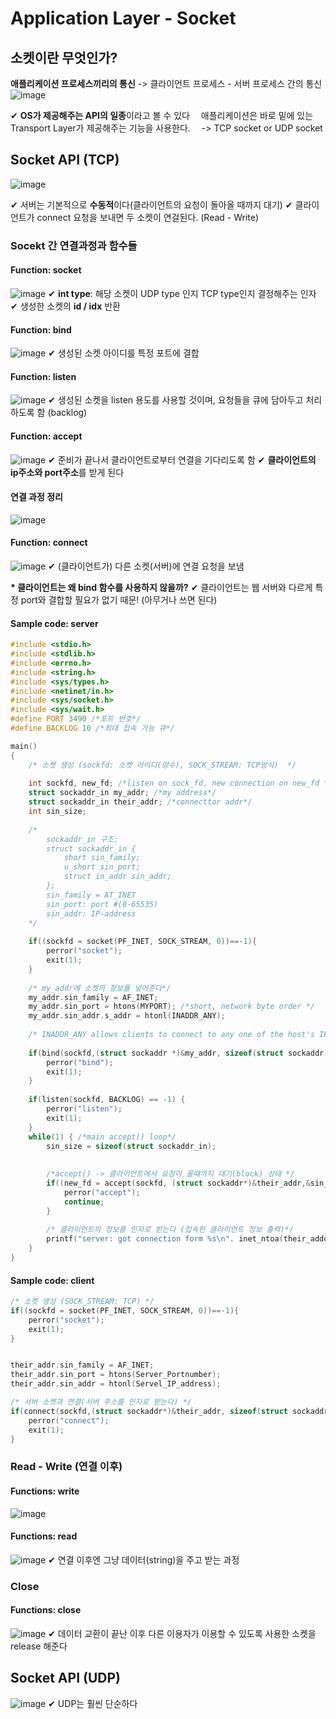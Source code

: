 ﻿# Application Layer - Socket
## 소켓이란 무엇인가?
**애플리케이션 프로세스끼리의 통신**
-> 클라이언트 프로세스 - 서버 프로세스 간의 통신
![image](https://user-images.githubusercontent.com/109324637/192262245-975f0add-af14-44a7-9bb6-be2929ff71d8.png)

✔ **OS가 제공해주는 API의 일종**이라고 볼 수 있다
　애플리케이션은 바로 밑에 있는 Transport Layer가 제공해주는 기능을 사용한다.
　-> TCP socket or  UDP socket
## Socket API (TCP)
![image](https://user-images.githubusercontent.com/109324637/192263595-780eb007-19fd-48b4-b208-2aa5ee67e9f0.png)

✔ 서버는 기본적으로 **수동적**이다(클라이언트의 요청이 돌아올 때까지 대기)
✔ 클라이언트가 connect 요청을 보내면 두 소켓이 연걸된다. (Read - Write)
###  Socekt 간 연결과정과 함수들
####  Function: socket
![image](https://user-images.githubusercontent.com/109324637/192264768-e5ca19fa-302f-472d-b59e-debe5bb30f19.png)
✔  **int type**: 해당 소켓이 UDP type 인지 TCP type인지 결정해주는 인자 
✔ 생성한 소켓의 **id / idx** 반환
####  Function: bind
![image](https://user-images.githubusercontent.com/109324637/192265071-42c48266-4f17-4f59-bb09-b36f784cdf4d.png)
✔ 생성된 소켓 아이디를 특정 포트에 결합
####  Function: listen
![image](https://user-images.githubusercontent.com/109324637/192265171-bad13c62-9552-4e3a-9208-51c898ff3ddc.png)
✔ 생성된 소켓을 listen 용도를 사용할 것이며, 요청들을 큐에 담아두고 처리하도록 함 (backlog)
#### Function: accept
![image](https://user-images.githubusercontent.com/109324637/192265625-5ebf1896-2f9d-4c33-9e27-40473511f180.png)
✔ 준비가 끝나서 클라이언트로부터 연결을 기다리도록 함
✔ **클라이언트의 ip주소와 port주소**를 받게 된다
#### 연결 과정 정리
![image](https://user-images.githubusercontent.com/109324637/192265789-b1e248d6-0963-4009-859a-666a8df9bb1a.png)
#### Function: connect 
![image](https://user-images.githubusercontent.com/109324637/192265944-578d1d5b-a78d-49bb-88c1-c1dde1895fe6.png)
✔ (클라이언트가) 다른 소켓(서버)에 연결 요청을 보냄

 **\* 클라이언트는 왜 bind 함수를 사용하지 않을까?**
✔ 클라이언트는 웹 서버와 다르게 특정 port와 결합할 필요가 없기 때문! (아무거나 쓰면 된다)
#### Sample code: server
```c
#include <stdio.h>
#include <stdlib.h>
#include <errno.h>
#include <string.h>
#include <sys/types.h>
#include <netinet/in.h>
#include <sys/socket.h>
#include <sys/wait.h>
#define PORT 3490 /*포트 번호*/
#define BACKLOG 10 /*최대 접속 가능 큐*/

main()
{
	/* 소켓 생성 (sockfd: 소켓 아이디(양수), SOCK_STREAM: TCP방식)  */
	
	int sockfd, new_fd; /*listen on sock_fd, new connection on new_fd */
    struct sockaddr_in my_addr; /*my address*/
    struct sockaddr_in their_addr; /*connecttor addr*/
    int sin_size;
    
    /*
    	sockaddr_in 구조:
        struct sockaddr_in {
        	short sin_family;
            u_short sin_port;
            struct in_addr sin_addr;
        };
        sin_family = AT_INET
        sin_port: port #(0-65535)
        sin_addr: IP-address
    */
    
    if((sockfd = socket(PF_INET, SOCK_STREAM, 0))==-1){
    	perror("socket");
        exit(1);
    }
    
    /* my_addr에 소켓의 정보를 넣어준다*/
    my_addr.sin_family = AF_INET;
    my_addr.sin_port = htons(MYPORT); /*short, network byte order */
    my_addr.sin_addr.s_addr = htonl(INADDR_ANY);
    
    /* INADDR_ANY allows clients to connect to any one of the host's IP address*/
    
    if(bind(sockfd,(struct sockaddr *)&my_addr, sizeof(struct sockaddr))==-1){
    	perror("bind");
        exit(1);
    }
    
    if(listen(sockfd, BACKLOG) == -1) {
    	perror("listen");
        exit(1);
    }
    while(1) { /*main accept() loop*/
    	sin_size = sizeof(struct sockaddr_in);
    	
    	
        /*accept() -> 클라이언트에서 요청이 올때까지 대기(block) 상태 */
        if((new_fd = accept(sockfd, (struct sockaddr*)&their_addr,&sin_size))==-1){
        	perror("accept");
            continue;
        }
         
        /* 클라이언트의 정보를 인자로 받는다 (접속한 클라이언트 정보 출력)*/
        printf("server: got connection form %s\n". inet_ntoa(their_adddr.sin_addr));
    }
}
```

#### Sample code: client

```c
/* 소켓 생성 (SOCK_STREAM: TCP) */
if((sockfd = socket(PF_INET, SOCK_STREAM, 0))==-1){
	perror("socket");
    exit(1);
}


their_addr.sin_family = AF_INET;
their_addr.sin_port = htons(Server_Portnumber);
their_addr.sin_addr = htonl(Servel_IP_address);

/* 서버 소켓과 연결(서버 주소를 인자로 받는다) */
if(connect(sockfd,(struct sockaddr*)&their_addr, sizeof(struct sockaddr))==-1){
	perror("connect");
    exit(1);
}
```
### Read - Write (연결 이후)
#### Functions: write
![image](https://user-images.githubusercontent.com/109324637/192268825-5d8f7f76-1084-4a23-8dee-1e89d56534a8.png)
#### Functions: read
![image](https://user-images.githubusercontent.com/109324637/192268882-0e8fb1ce-0022-4c83-8b06-a3cdfff9a346.png)
✔ 연결 이후엔 그냥 데이터(string)을 주고 받는 과정
### Close
#### Functions: close
![image](https://user-images.githubusercontent.com/109324637/192269384-6e7d3ab0-4945-4d2e-b1ae-72705bf10537.png)
✔ 데이터 교환이 끝난 이후 다른 이용자가 이용할 수 있도록 사용한 소켓을 release 해준다
## Socket API (UDP)
![image](https://user-images.githubusercontent.com/109324637/192269242-aac3bb9e-e340-457f-b1b7-b96ee5711a8d.png)
✔ UDP는 훨씬 단순하다
